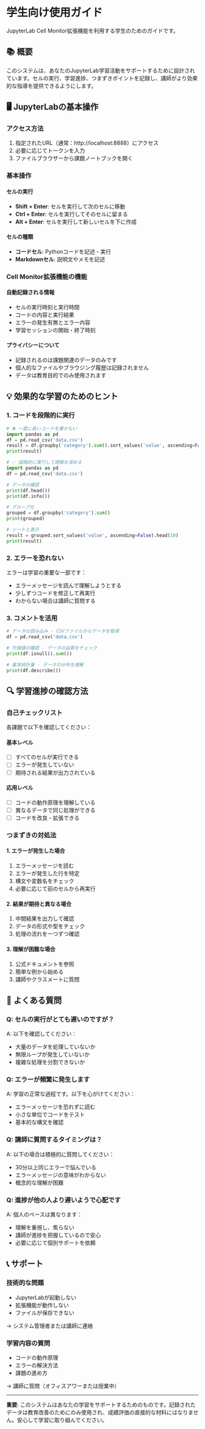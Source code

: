 # 学生向け使用ガイド

JupyterLab Cell Monitor拡張機能を利用する学生のためのガイドです。

## 📚 概要

このシステムは、あなたのJupyterLab学習活動をサポートするために設計されています。セルの実行、学習進捗、つまずきポイントを記録し、講師がより効果的な指導を提供できるようにします。

## 🖥️ JupyterLabの基本操作

### アクセス方法

1. 指定されたURL（通常：http://localhost:8888）にアクセス
2. 必要に応じてトークンを入力
3. ファイルブラウザーから課題ノートブックを開く

### 基本操作

#### セルの実行
- **Shift + Enter**: セルを実行して次のセルに移動
- **Ctrl + Enter**: セルを実行してそのセルに留まる
- **Alt + Enter**: セルを実行して新しいセルを下に作成

#### セルの種類
- **コードセル**: Pythonコードを記述・実行
- **Markdownセル**: 説明文やメモを記述

### Cell Monitor拡張機能の機能

#### 自動記録される情報
- セルの実行時刻と実行時間
- コードの内容と実行結果
- エラーの発生有無とエラー内容
- 学習セッションの開始・終了時刻

#### プライバシーについて
- 記録されるのは課題関連のデータのみです
- 個人的なファイルやブラウジング履歴は記録されません
- データは教育目的でのみ使用されます

## 💡 効果的な学習のためのヒント

### 1. コードを段階的に実行

```python
# ❌ 一度に長いコードを書かない
import pandas as pd
df = pd.read_csv('data.csv')
result = df.groupby('category').sum().sort_values('value', ascending=False).head(10)
print(result)

# ✅ 段階的に実行して理解を深める
import pandas as pd
df = pd.read_csv('data.csv')

# データの確認
print(df.head())
print(df.info())

# グループ化
grouped = df.groupby('category').sum()
print(grouped)

# ソートと表示
result = grouped.sort_values('value', ascending=False).head(10)
print(result)
```

### 2. エラーを恐れない

エラーは学習の重要な一部です：
- エラーメッセージを読んで理解しようとする
- 少しずつコードを修正して再実行
- わからない場合は講師に質問する

### 3. コメントを活用

```python
# データの読み込み - CSVファイルからデータを取得
df = pd.read_csv('data.csv')

# 欠損値の確認 - データの品質をチェック
print(df.isnull().sum())

# 基本統計量 - データの分布を理解
print(df.describe())
```

## 🔍 学習進捗の確認方法

### 自己チェックリスト

各課題で以下を確認してください：

#### 基本レベル
- [ ] すべてのセルが実行できる
- [ ] エラーが発生していない
- [ ] 期待される結果が出力されている

#### 応用レベル
- [ ] コードの動作原理を理解している
- [ ] 異なるデータで同じ処理ができる
- [ ] コードを改良・拡張できる

### つまずきの対処法

#### 1. エラーが発生した場合
1. エラーメッセージを読む
2. エラーが発生した行を特定
3. 構文や変数名をチェック
4. 必要に応じて前のセルから再実行

#### 2. 結果が期待と異なる場合
1. 中間結果を出力して確認
2. データの形式や型をチェック
3. 処理の流れを一つずつ確認

#### 3. 理解が困難な場合
1. 公式ドキュメントを参照
2. 簡単な例から始める
3. 講師やクラスメートに質問

## 🎯 よくある質問

### Q: セルの実行がとても遅いのですが？
A: 以下を確認してください：
- 大量のデータを処理していないか
- 無限ループが発生していないか
- 複雑な処理を分割できないか

### Q: エラーが頻繁に発生します
A: 学習の正常な過程です。以下を心がけてください：
- エラーメッセージを恐れずに読む
- 小さな単位でコードをテスト
- 基本的な構文を確認

### Q: 講師に質問するタイミングは？
A: 以下の場合は積極的に質問してください：
- 30分以上同じエラーで悩んでいる
- エラーメッセージの意味がわからない
- 概念的な理解が困難

### Q: 進捗が他の人より遅いようで心配です
A: 個人のペースは異なります：
- 理解を重視し、焦らない
- 講師が進捗を把握しているので安心
- 必要に応じて個別サポートを依頼

## 📞 サポート

### 技術的な問題
- JupyterLabが起動しない
- 拡張機能が動作しない
- ファイルが保存できない

→ システム管理者または講師に連絡

### 学習内容の質問
- コードの動作原理
- エラーの解決方法
- 課題の進め方

→ 講師に質問（オフィスアワーまたは授業中）

---

**重要**: このシステムはあなたの学習をサポートするためのものです。記録されたデータは教育改善のためにのみ使用され、成績評価の直接的な材料にはなりません。安心して学習に取り組んでください。
